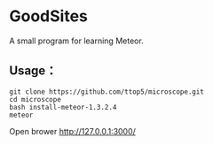 # GoodSites 

A small program for learning Meteor.

## Usage：

```
git clone https://github.com/ttop5/microscope.git
cd microscope
bash install-meteor-1.3.2.4
meteor
```

Open brower http://127.0.0.1:3000/
